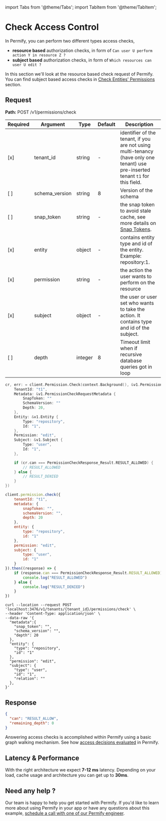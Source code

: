 import Tabs from '@theme/Tabs';
import TabItem from '@theme/TabItem';

# Check Access Control

In Permify, you can perform two different types access checks,

- **resource based** authorization checks, in form of `Can user U perform action Y in resource Z ?`
- **subject based** authorization checks, in form of `Which resources can user U edit ?`

In this section we'll look at the resource based check request of Permify. You can find subject based access checks in [Check Entities' Permissions] section.

[Check Entities' Permissions]: ./lookup-entity

## Request

**Path:** POST /v1/permissions/check

| Required | Argument | Type | Default | Description                                                                                                                     |
|----------|----------|---------|---------|---------------------------------------------------------------------------------------------------------------------------------|
| [x]   | tenant_id | string | - | identifier of the tenant, if you are not using multi-tenancy (have only one tenant) use pre-inserted tenant `t1` for this field. |
| [ ]   | schema_version | string | 8 | Version of the schema                                                                                                           |
| [ ]   | snap_token | string | - | the snap token to avoid stale cache, see more details on [Snap Tokens](../../reference/snap-tokens).                            |
| [x]   | entity | object | - | contains entity type and id of the entity. Example: repository:1.                                                               |
| [x]   | permission | string | - | the action the user wants to perform on the resource                                                                            |
| [x]   | subject | object | - | the user or user set who wants to take the action. It contains type and id of the subject.                                      |
| [ ]   | depth | integer | 8 | Timeout limit when if recursive database queries got in loop                                                                    |


<Tabs>
<TabItem value="go" label="Go">

```go
cr, err: = client.Permission.Check(context.Background(), &v1.PermissionCheckRequest {
    TenantId: "t1",
    Metadata: &v1.PermissionCheckRequestMetadata {
        SnapToken: ""
        SchemaVersion: ""
        Depth: 20,
    },
    Entity: &v1.Entity {
        Type: "repository",
        Id: "1",
    },
    Permission: "edit",
    Subject: &v1.Subject {
        Type: "user",
        Id: "1",
    },

    if (cr.can === PermissionCheckResponse_Result.RESULT_ALLOWED) {
        // RESULT_ALLOWED
    } else {
        // RESULT_DENIED
    }
})
```

</TabItem>
<TabItem value="node" label="Node">

```javascript
client.permission.check({
    tenantId: "t1", 
    metadata: {
        snapToken: "",
        schemaVersion: "",
        depth: 20
    },
    entity: {
        type: "repository",
        id: "1"
    },
    permission: "edit",
    subject: {
        type: "user",
        id: "1"
    }
}).then((response) => {
    if (response.can === PermissionCheckResponse_Result.RESULT_ALLOWED) {
        console.log("RESULT_ALLOWED")
    } else {
        console.log("RESULT_DENIED")
    }
})
```

</TabItem>
<TabItem value="curl" label="cURL">

```curl
curl --location --request POST 'localhost:3476/v1/tenants/{tenant_id}/permissions/check' \
--header 'Content-Type: application/json' \
--data-raw '{
  "metadata":{
    "snap_token": "",
    "schema_version": "",
    "depth": 20
  },
  "entity": {
    "type": "repository",
    "id": "1"
  },
  "permission": "edit",
  "subject": {
    "type": "user",
    "id": "1",
    "relation": ""
  },
}'
```
</TabItem>
</Tabs>

## Response

```json
{
  "can": "RESULT_ALLOW",
  "remaining_depth": 0
}
```

Answering access checks is accomplished within Permify using a basic graph walking mechanism. See how [access decisions evaluated] in Permify.

[access decisions evaluated]: ../../getting-started/enforcement#how-access-decisions-evaluated

## Latency & Performance

With the right architecture we expect **7-12 ms** latency. Depending on your load, cache usage and architecture you can get up to **30ms**.

## Need any help ?

Our team is happy to help you get started with Permify. If you'd like to learn more about using Permify in your app or have any questions about this example, [schedule a call with one of our Permify engineer](https://meetings-eu1.hubspot.com/ege-aytin/call-with-an-expert).